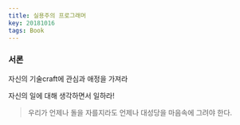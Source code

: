 ```yaml
---
title: 실용주의 프로그래머
key: 20181016
tags: Book
---
```


### 서론

자신의 기술craft에 관심과 애정을 가져라

자신의 일에 대해 생각하면서 일하라!

> 우리가 언제나 돌을 자를지라도 언제나 대성당을 마음속에 그려야 한다.

